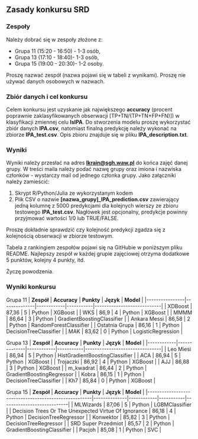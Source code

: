 ## Zasady konkursu SRD
### Zespoły
Należy dobrać się w zespoły złożone z:
* Grupa 11 (15:20 - 16:50) - 1-3 osób,
* Grupa 13 (17:10 - 18:40)- 1-3 osób,
* Grupa 15 (19:00 - 20:30)- 1-2 osoby. 

Proszę nazwać zespół (nazwa pojawi się w tabeli z wynikami). Proszę nie używać danych osobowych w nazwach. 

### Zbiór danych i cel konkursu
Celem konkursu jest uzyskanie jak największego **accuracy** (procent poprawnie zaklasyfikowanych obserwacji [TP+TN/(TP+TN+FP+FN)]) w klasyfikacji zmiennej celu **IsIPA**. Do stworzenia modelu proszę wykorzystać zbiór danych **IPA.csv**, natomiast finalną predykcję należy wykonać na zbiorze **IPA_test.csv**. Opis zbioru znajduje się w pliku **IPA_description.txt**.

### Wyniki
Wyniki należy przesłać na adres **lkrain@sgh.waw.pl** do końca zajęć danej grupy. W treści maila należy podać nazwę grupy oraz imiona i nazwiska członków - wystarczy mail od jednego członka grupy. Jako załączniki należy zamieścić:
1. Skrypt R/Python/Julia ze wykorzystanym kodem
2. Plik CSV o nazwie **[nazwa_grupy]_IPA_prediction.csv** zawierający jedną kolumnę z 5000 predykcjami dla kolejnych wierszy ze zbioru testowego **IPA_test.csv**. Nagłówek jest opcjonalny, predykcje powinny przyjmować wartości 1/0 lub TRUE/FALSE.

Proszę dokładnie sprawdzić czy kolejność predykcji zgadza się z kolejnością obserwacji w zbiorze testowym.

Tabela z rankingiem zespołów pojawi się na GitHubie w poniższym pliku README. Najlepszy zespół w każdej grupie zajęciowej otrzyma dodatkowe 5 punktów, kolejny 4 punkty, itd.

Życzę powodzenia. 

### Wyniki konkursu

Grupa 11
| **Zespół**     | **Accuracy** | **Punkty** | **Język** | **Model**                  |
|----------------|--------------|------------|-----------|----------------------------|
| XDBoost        | 87,36        | 5          | Python    | XGBoost                    |
| WKS            | 86,9         | 4          | Python    | XGBoost                    |
| MMMM           | 86,64        | 3          | Python    | GradientBoostingClassifier |
| Ankara Messi   | 86,58        | 2          | Python    | RandomForestClassifier     |
| Ostatnia Grupa | 86,16        | 1          | Python    | DecisionTreeClassifier     |
| MAK            | 83,62        | 0          | Python    | LogisticRegression         |

Grupa 13
| **Zespół** | **Accuracy** | **Punkty** | **Język** | **Model**                      |
|------------|--------------|------------|-----------|--------------------------------|
| Leo Miesi  | 86,94        | 5          | Python    | HistGradientBoostingClassifier |
| ACA        | 86,94        | 5          | Python    | XGBoost                        |
| Trojaczki  | 86,92        | 4          | Python    | XGBoost                        |
| AJJ        | 86,88        | 3          | Python    | XGBoost                        |
| m_kwadrat  | 86,44        | 2          | Python    | GradientBoostingRegressor      |
| Kobra      | 86,15        | 1          | Python    | DecisionTreeClassifier         |
| Kh7        | 85,84        | 0          | Python    | XGBoost                        |

Grupa 15
| **Zespół**                                           | **Accuracy** | **Punkty** | **Język** | **Model**                  |
|------------------------------------------------------|--------------|------------|-----------|----------------------------|
| MLWizards                                            | 87,06        | 5          | Python    | LGBMClassifier             |
| Decision Trees Or The Unexpected Virtue Of Ignorance | 86,18        | 4          | Python    | DecisionTreeRegressor      |
| Konwektor                                            | 85,82        | 3          | Python    | DecisionTreeRegressor      |
| SRD Super Przedmiot                                  | 85,57        | 2          | Python    | GradientBoostingClassifier |
| Pacjoh                                               | 85,08        | 1          | Python    | SVC                        |
